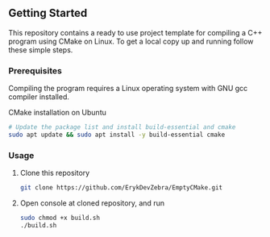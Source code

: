 <!-- GETTING STARTED -->
## Getting Started
This repository contains a ready to use project template for compiling a C++ program using CMake on Linux.
To get a local copy up and running follow these simple steps.

### Prerequisites
Compiling the program requires a Linux operating system with GNU gcc compiler installed. 

CMake installation on Ubuntu
```bash
# Update the package list and install build-essential and cmake
sudo apt update && sudo apt install -y build-essential cmake
```

### Usage
1. Clone this repository
   ```bash
   git clone https://github.com/ErykDevZebra/EmptyCMake.git
   ```
2. Open console at cloned repository, and run
   ```bash
   sudo chmod +x build.sh
   ./build.sh
   ```
